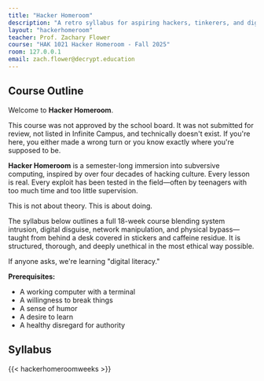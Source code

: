 ```yaml
---
title: "Hacker Homeroom"
description: "A retro syllabus for aspiring hackers, tinkerers, and digital explorers."
layout: "hackerhomeroom"
teacher: Prof. Zachary Flower
course: "HAK 1021 Hacker Homeroom - Fall 2025"
room: 127.0.0.1
email: zach.flower@decrypt.education
---
```


## Course Outline

Welcome to **Hacker Homeroom**.

This course was not approved by the school board. It was not submitted for review, not listed in Infinite Campus, and technically doesn't exist. If you're here, you either made a wrong turn or you know exactly where you're supposed to be.

**Hacker Homeroom** is a semester-long immersion into subversive computing, inspired by over four decades of hacking culture. Every lesson is real. Every exploit has been tested in the field—often by teenagers with too much time and too little supervision.

This is not about theory. This is about doing.

The syllabus below outlines a full 18-week course blending system intrusion, digital disguise, network manipulation, and physical bypass—taught from behind a desk covered in stickers and caffeine residue. It is structured, thorough, and deeply unethical in the most ethical way possible.

If anyone asks, we're learning "digital literacy."

**Prerequisites:**
- A working computer with a terminal
- A willingness to break things
- A sense of humor
- A desire to learn
- A healthy disregard for authority

## Syllabus

{{< hackerhomeroomweeks >}}